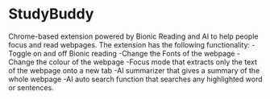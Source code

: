 # StudyBuddy

Chrome-based extension powered by Bionic Reading and AI to help people focus and read webpages. 
The extension has the following functionality:
-Toggle on and off Bionic reading
-Change the Fonts of the webpage
-Change the colour of the webpage
-Focus mode that extracts only the text of the webpage onto a new tab
-AI summarizer that gives a summary of the whole webpage
-AI auto search function that searches any highlighted word or sentences.
